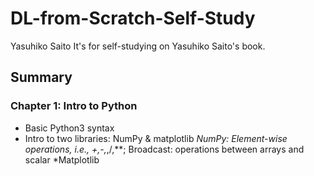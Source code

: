 # DL-from-Scratch-Self-Study
Yasuhiko Saito
It's for self-studying on Yasuhiko Saito's book.

## Summary

### Chapter 1: Intro to Python

* Basic Python3 syntax
* Intro to two libraries: NumPy & matplotlib
  *NumPy: Element-wise operations, i.e., +,-,*,/,**; Broadcast: operations between arrays and scalar
  *Matplotlib
